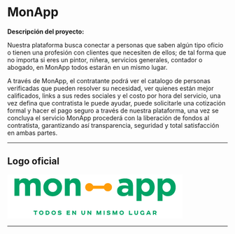 # MonApp

**Descripción del proyecto:**

Nuestra plataforma busca conectar a personas que saben algún tipo oficio o tienen una profesión con clientes que necesiten de ellos; de tal forma que no importa si eres un pintor, niñera, servicios generales, contador o abogado, en MonApp todos estarán en un mismo lugar.

A través de MonApp, el contratante podrá ver el catalogo de personas verificadas que pueden resolver su necesidad, ver quienes están mejor calificados, links a sus redes sociales y el costo por hora del servicio, una vez defina que contratista le puede ayudar, puede solicitarle una cotización formal y hacer el pago seguro a través de nuestra plataforma, una vez se concluya el servicio MonApp procederá con la liberación de fondos al contratista, garantizando así transparencia, seguridad y total satisfacción en ambas partes.

---

## Logo oficial

![Logo oficial de la plataforma](https://github.com/JuanMartinez11/monoapp/blob/master/recursos/brand/LOGO.png?raw=true)

---
